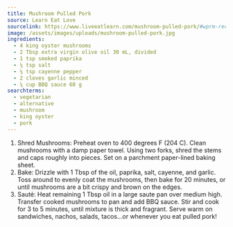 ```yaml
---
title: Mushroom Pulled Pork
source: Learn Eat Love
sourcelink: https://www.liveeatlearn.com/mushroom-pulled-pork/#wprm-recipe-container-16230
image: /assets/images/uploads/mushroom-pulled-pork.jpg
ingredients:
  - 4 king oyster mushrooms
  - 2 Tbsp extra virgin olive oil 30 mL, divided
  - 1 tsp smoked paprika
  - ¼ tsp salt
  - ¼ tsp cayenne pepper
  - 2 cloves garlic minced
  - ¼ cup BBQ sauce 60 g
searchterms:
  - vegetarian
  - alternative
  - mushroom
  - king oyster
  - pork
---
```


1. Shred Mushrooms: Preheat oven to 400 degrees F (204 C). Clean mushrooms with a damp paper towel. Using two forks, shred the stems and caps roughly into pieces. Set on a parchment paper-lined baking sheet.
2. Bake: Drizzle with 1 Tbsp of the oil, paprika, salt, cayenne, and garlic. Toss around to evenly coat the mushrooms, then bake for 20 minutes, or until mushrooms are a bit crispy and brown on the edges.
3. Sauté: Heat remaining 1 Tbsp oil in a large saute pan over medium high. Transfer cooked mushrooms to pan and add BBQ sauce. Stir and cook for 3 to 5 minutes, until mixture is thick and fragrant. Serve warm on sandwiches, nachos, salads, tacos…or whenever you eat pulled pork!
